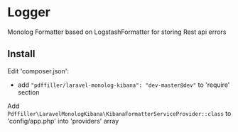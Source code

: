 # Logger
Monolog Formatter based on LogstashFormatter for storing Rest api errors

## Install
Edit 'composer.json':

 - add ``"pdffiller/laravel-monolog-kibana": "dev-master@dev"`` to 'require' section

Add ``Pdffiller\LaravelMonologKibana\KibanaFormatterServiceProvider::class`` to 'config/app.php' into 'providers' array
